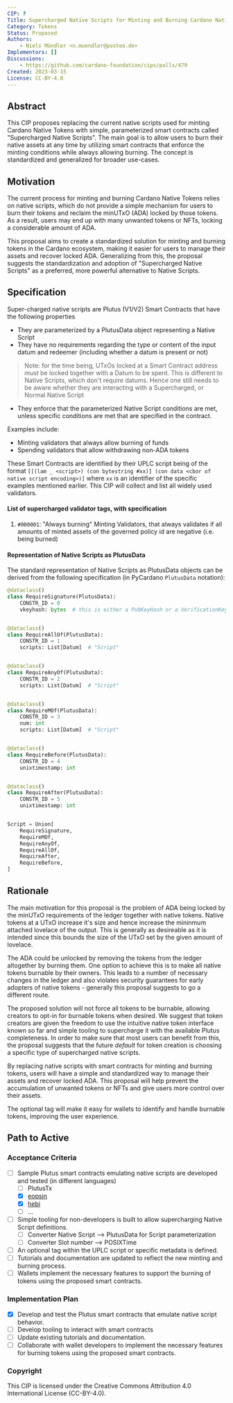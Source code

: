 ```yaml
---
CIP: ?
Title: Supercharged Native Scripts for Minting and Burning Cardano Native Tokens
Category: Tokens
Status: Proposed
Authors:
    - Niels Mündler <n.muendler@posteo.de>
Implementors: []
Discussions:
    - https://github.com/cardano-foundation/cips/pulls/479
Created: 2023-03-15
License: CC-BY-4.0
---
```

## Abstract

This CIP proposes replacing the current native scripts used for minting Cardano Native Tokens with simple, parameterized smart contracts called "Supercharged Native Scripts". The main goal is to allow users to burn their native assets at any time by utilizing smart contracts that enforce the minting conditions while always allowing burning. The concept is standardized and generalized for broader use-cases.

## Motivation

The current process for minting and burning Cardano Native Tokens relies on native scripts, which do not provide a simple mechanism for users to burn their tokens and reclaim the minUTxO (ADA) locked by those tokens. As a result, users may end up with many unwanted tokens or NFTs, locking a considerable amount of ADA.

This proposal aims to create a standardized solution for minting and burning tokens in the Cardano ecosystem, making it easier for users to manage their assets and recover locked ADA. Generalizing from this, the proposal suggests the standardization and adoption of "Supercharged Native Scripts" as a preferred, more powerful alternative to Native Scripts.


## Specification

Super-charged native scripts are Plutus (V1/V2) Smart Contracts that have the following properties

- They are parameterized by a PlutusData object representing a Native Script
- They have no requirements regarding the type or content of the input datum and redeemer (including whether a datum is present or not)
  
> Note: for the time being, UTxOs locked at a Smart Contract address _must_ be locked together with a Datum to be spent. This is different to Native Scripts, which don't require datums. Hence one still needs to be aware whether they are interacting with a Supercharged, or Normal Native Script

- They enforce that the parameterized Native Script conditions are met, unless specific conditions are met that are specified in the contract. 

Examples include:
  - Minting validators that always allow burning of funds
  - Spending validators that allow withdrawing non-ADA tokens

These Smart Contracts are identified by their UPLC script being of the format `[[(lam _ <script>) (con bytestring #xx)] (con data <cbor of native script encoding>)]` where `xx` is an identifier
of the specific examples mentioned earlier.
This CIP will collect and list all widely used validators.

#### List of supercharged validator tags, with specification

1. `#000001`: "Always burning" Minting Validators, that always validates if all amounts of minted assets of the governed policy id are negative (i.e. being burned)

#### Representation of Native Scripts as PlutusData

The standard representation of Native Scripts as PlutusData objects can be derived from the following specification (in PyCardano `PlutusData` notation):

```python
@dataclass()
class RequireSignature(PlutusData):
    CONSTR_ID = 0
    vkeyhash: bytes  # this is either a PubKeyHash or a VerificationKeyHash


@dataclass()
class RequireAllOf(PlutusData):
    CONSTR_ID = 1
    scripts: List[Datum]  # "Script"


@dataclass()
class RequireAnyOf(PlutusData):
    CONSTR_ID = 2
    scripts: List[Datum]  # "Script"


@dataclass()
class RequireMOf(PlutusData):
    CONSTR_ID = 3
    num: int
    scripts: List[Datum]  # "Script"


@dataclass()
class RequireBefore(PlutusData):
    CONSTR_ID = 4
    unixtimestamp: int


@dataclass()
class RequireAfter(PlutusData):
    CONSTR_ID = 5
    unixtimestamp: int


Script = Union[
    RequireSignature,
    RequireMOf,
    RequireAnyOf,
    RequireAllOf,
    RequireAfter,
    RequireBefore,
]
```

## Rationale

The main motivation for this proposal is the problem of ADA being locked by the minUTxO requirements of the ledger together with native tokens.
Native tokens at a UTxO increase it's size and hence increase the mininmum attached lovelace of the output.
This is generally as desireable as it is intended since this bounds the size of the UTxO set by the given amount of lovelace.

The ADA could be unlocked by removing the tokens from the ledger altogether by burning them.
One option to achieve this is to make all native tokens burnable by their owners.
This leads to a number of necessary changes in the ledger and also violates security guarantees for early adopters of native tokens - generally this proposal suggests to go a different route.


The proposed solution will not force all tokens to be burnable, allowing creators to opt-in for burnable tokens when desired. 
We suggest that token creators are given the freedom to use the intuitive native token interface known so far and
simple tooling to supercharge it with the available Plutus completeness.
In order to make sure that most users can benefit from this, the proposal suggests that the future *default* for token creation is choosing
a specific type of supercharged native scripts.

By replacing native scripts with smart contracts for minting and burning tokens, users will have a simple and standardized way to manage their assets and recover locked ADA.
This proposal will help prevent the accumulation of unwanted tokens or NFTs and give users more control over their assets.

The optional tag will make it easy for wallets to identify and handle burnable tokens, improving the user experience.

## Path to Active


### Acceptance Criteria

- [ ] Sample Plutus smart contracts emulating native scripts are developed and tested (in different languages)
  - [ ] PlutusTx
  - [x] [eopsin](https://github.com/OpShin/eopsin/blob/5466faab6da42d2b21b328e433c6dfff99cddfdd/examples/smart_contracts/simple_script.py)
  - [x] [hebi](https://github.com/OpShin/hebi/blob/master/examples/smart_contracts/simple_script.py)
  - [ ] ...
- [ ] Simple tooling for non-developers is built to allow supercharging Native Script definitions.
  - [ ] Converter Native Script --> PlutusData for Script parameterization
  - [ ] Converter Slot number --> POSIXTime
- [ ] An optional tag within the UPLC script or specific metadata is defined.
- [ ] Tutorials and documentation are updated to reflect the new minting and burning process.
- [ ] Wallets implement the necessary features to support the burning of tokens using the proposed smart contracts.

### Implementation Plan

- [x] Develop and test the Plutus smart contracts that emulate native script behavior.
- [ ] Develop tooling to interact with smart contracts
- [ ] Update existing tutorials and documentation.
- [ ] Collaborate with wallet developers to implement the necessary features for burning tokens using the proposed smart contracts.

### Copyright

This CIP is licensed under the Creative Commons Attribution 4.0 International License (CC-BY-4.0).
